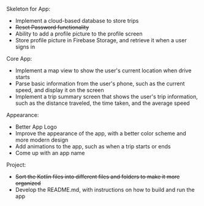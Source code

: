 Skeleton for App:
- Implement a cloud-based database to store trips
- ~~Reset Password functionality~~
- Ability to add a profile picture to the profile screen
- Store profile picture in Firebase Storage, and retrieve it when a user signs in

Core App:
- Implement a map view to show the user's current location when drive starts
- Parse basic information from the user's phone, such as the current speed, and display it on the screen
- Implement a trip summary screen that shows the user's trip information, such as the distance traveled, 
the time taken, and the average speed

Appearance:
- Better App Logo
- Improve the appearance of the app, with a better color scheme and more modern design
- Add animations to the app, such as when a trip starts or ends
- Come up with an app name

Project:
- ~~Sort the Kotlin files into different files and folders to make it more organized~~
- Develop the README.md, with instructions on how to build and run the app
